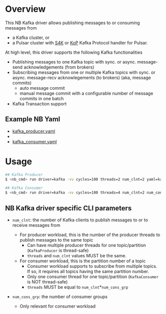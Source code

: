 # Overview

This NB Kafka driver allows publishing messages to or consuming messages from
* a Kafka cluster, or
* a Pulsar cluster with [S4K](https://github.com/datastax/starlight-for-kafka) or [KoP](https://github.com/streamnative/kop) Kafka Protocol handler for Pulsar.

At high level, this driver supports the following Kafka functionalities
* Publishing messages to one Kafka topic with sync. or async. message-send acknowledgements (from brokers)
* Subscribing messages from one or multiple Kafka topics with sync. or async. message-recv acknowlegements (to brokers) (aka, message commits)
    * auto message commit
    * manual message commit with a configurable number of message commits in one batch
* Kafka Transaction support

## Example NB Yaml
* [kafka_producer.yaml](./kafka_producer.yaml)
*
* [kafka_consumer.yaml](./kafka_consumer.yaml)

# Usage

```bash
## Kafka Producer
$ <nb_cmd> run driver=kafka -vv cycles=100 threads=2 num_clnt=2 yaml=kafka_producer.yaml config=kafka_config.properties bootstrap_server=PLAINTEXT://localhost:9092

## Kafka Consumer
$ <nb_cmd> run driver=kafka -vv cycles=100 threads=4 num_clnt=2 num_cons_grp=2 yaml=kafka_producer.yaml config=kafka_config.properties bootstrap_server=PLAINTEXT://localhost:9092
```

## NB Kafka driver specific CLI parameters

* `num_clnt`: the number of Kafka clients to publish messages to or to receive messages from
    * For producer workload, this is the number of the producer threads to publish messages to the same topic
        * Can have multiple producer threads for one topic/partition (`KafkaProducer` is thread-safe)
        * `threads` and `num_clnt` values MUST be the same.
    * For consumer workload, this is the partition number of a topic
        * Consumer workload supports to subscribe from multiple topics. If so, it requires all topics having the same partition number.
        * Only one consumer thread for one topic/partition (`KafkaConsumer` is NOT thread-safe)
        * `threads` MUST be equal to `num_clnt`*`num_cons_grp`

* `num_cons_grp`: the number of consumer groups
    * Only relevant for consumer workload
